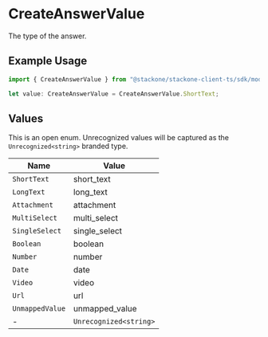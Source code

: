 # CreateAnswerValue

The type of the answer.

## Example Usage

```typescript
import { CreateAnswerValue } from "@stackone/stackone-client-ts/sdk/models/shared";

let value: CreateAnswerValue = CreateAnswerValue.ShortText;
```

## Values

This is an open enum. Unrecognized values will be captured as the `Unrecognized<string>` branded type.

| Name                   | Value                  |
| ---------------------- | ---------------------- |
| `ShortText`            | short_text             |
| `LongText`             | long_text              |
| `Attachment`           | attachment             |
| `MultiSelect`          | multi_select           |
| `SingleSelect`         | single_select          |
| `Boolean`              | boolean                |
| `Number`               | number                 |
| `Date`                 | date                   |
| `Video`                | video                  |
| `Url`                  | url                    |
| `UnmappedValue`        | unmapped_value         |
| -                      | `Unrecognized<string>` |